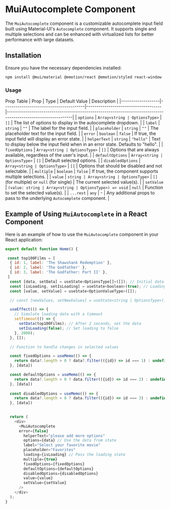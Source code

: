 # MuiAutocomplete Component

The `MuiAutocomplete` component is a customizable autocomplete input field built using Material-UI's `Autocomplete` component. It supports single and multiple selections and can be enhanced with virtualized lists for better performance with large datasets.

## Installation

Ensure you have the necessary dependencies installed:

```bash
npm install @mui/material @emotion/react @emotion/styled react-window
```

###  Usage

Prop Table
| Prop              | Type                                   | Default Value                       | Description                                                                                                  |
|-------------------|----------------------------------------|-------------------------------------|--------------------------------------------------------------------------------------------------------------|
| `options`         | `Array<string | OptionsType>`          | `[]`                               | The list of options to display in the autocomplete dropdown.                                                 |
| `label`           | `string`                               | `""`                               | The label for the input field.                                                                                |
| `placeholder`     | `string`                               | `""`                               | The placeholder text for the input field.                                                                     |
| `error`           | `boolean`                              | `false`                            | If true, the input field will display an error state.                                                        |
| `helperText`      | `string`                               | `"hello"`                          | Text to display below the input field when in an error state. Defaults to "hello".                          |
| `fixedOptions`    | `Array<string | OptionsType>`          | `[]`                               | Options that are always available, regardless of the user's input.                                          |
| `defaultOptions`  | `Array<string | OptionsType>`          | `[]`                               | Default selected options.                                                                                     |
| `disabledOptions` | `Array<string | OptionsType>`          | `[]`                               | Options that should be disabled and not selectable.                                                           |
| `multiple`        | `boolean`                              | `false`                            | If true, the component supports multiple selections.                                                          |
| `value`           | `string | Array<string | OptionsType>` | `[]` (for multiple) or `null` (for single) | The current selected value(s).                                                                                |
| `setValue`        | `(value: string | Array<string | OptionsType>) => void` | `null` | Function to set the selected value(s).                                                                        |
| `...rest`         | `any`                                  | -                                   | Any additional props to pass to the underlying `Autocomplete` component.                                     |


## Example of Using `MuiAutocomplete` in a React Component

Here is an example of how to use the `MuiAutocomplete` component in your React application:

```javascript
export default function Home() {

 const top100Films = [
  { id: 1, label: 'The Shawshank Redemption' },
  { id: 2, label: 'The Godfather' },
  { id: 3, label: 'The Godfather: Part II' }, 
 ]
  const [data, setData] = useState<OptionsType[]>([]); // Initial data state
  const [isLoading, setIsLoading] = useState<boolean>(true); // Loading state
  const [value, setValue] = useState<OptionValueType>([]);

  // const [newValues, setNewValues] = useState<string | OptionsType>();

  useEffect(() => {
    // Simulate loading data with a timeout
    setTimeout(() => {
      setData(top100Films); // After 2 seconds, set the data
      setIsLoading(false); // Set loading to false
    }, 2000);
  }, []);

  // Function to handle changes in selected values

  const fixedOptions = useMemo(() => {
    return data?.length > 0 ? data?.filter(({id}) => id === 1) : undefined
  }, [data])

  const defaultOptions = useMemo(() => {
    return data?.length > 0 ? data.filter(({id}) => id === 2) : undefined
  }, [data])
  
  const disabledOptions = useMemo(() => {
    return data?.length > 0 ? data.filter(({id}) => id === 3) : undefined
  }, [data])
  

  return (
    <div>
      <MuiAutocomplete
      error={false}
        helperText="please add more options"
        options={data} // Use the data from state
        label="Select your favorite movie"
        placeholder="Favorites"
        loading={isLoading} // Pass the loading state
        multiple={true}
        fixedOptions={fixedOptions}
        defaultOptions={defaultOptions}
        disabledOptions={disabledOptions}
        value={value}
        setValue={setValue}
      />
    </div>
  );
}
```
